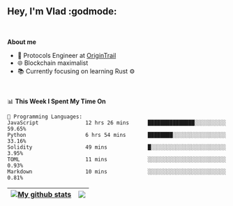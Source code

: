 ## Hey, I'm Vlad :godmode:

<br/>

**About me**
- 💼 Protocols Engineer at [OriginTrail](https://github.com/OriginTrail)
- 🌐 Blockchain maximalist
- 📚 Currently focusing on learning Rust :gear:

<br/>

<!--START_SECTION:waka-->
📊 **This Week I Spent My Time On** 

```text
💬 Programming Languages: 
JavaScript               12 hrs 26 mins      ███████████████░░░░░░░░░░   59.65% 
Python                   6 hrs 54 mins       ████████░░░░░░░░░░░░░░░░░   33.16% 
Solidity                 49 mins             █░░░░░░░░░░░░░░░░░░░░░░░░   3.95% 
TOML                     11 mins             ░░░░░░░░░░░░░░░░░░░░░░░░░   0.93% 
Markdown                 10 mins             ░░░░░░░░░░░░░░░░░░░░░░░░░   0.81%

```


<!--END_SECTION:waka-->


| <a href="https://github.com/anuraghazra/github-readme-stats"><img align="center" src="https://github-readme-stats.vercel.app/api?username=u-hubar&show_icons=true&include_all_commits=true&theme=dark&hide_border=true" alt="My github stats" /></a> | <a href="https://github.com/anuraghazra/github-readme-stats"><img align="center" src="https://github-readme-stats.vercel.app/api/top-langs/?username=u-hubar&layout=compact&theme=dark&hide_border=true" /></a> |
| ------------- | ------------- |
